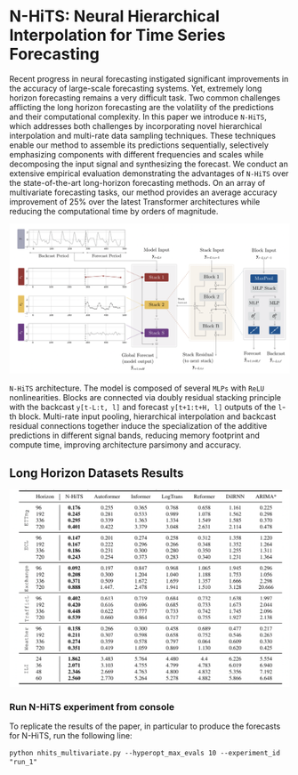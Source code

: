 # N-HiTS: Neural Hierarchical Interpolation for Time Series Forecasting

Recent progress in neural forecasting instigated significant improvements in the accuracy of large-scale forecasting systems. Yet, extremely long horizon forecasting remains a very difficult task. Two common challenges afflicting the long horizon forecasting are the volatility of the predictions and their computational complexity. In this paper we introduce `N-HiTS`, which addresses both challenges by incorporating novel hierarchical interpolation and multi-rate data sampling techniques. These techniques enable our method to assemble its predictions sequentially, selectively emphasizing components with different frequencies and scales while decomposing the input signal and synthesizing the forecast. We conduct an extensive empirical evaluation demonstrating the advantages of `N-HiTS` over the state-of-the-art long-horizon forecasting methods. On an array of multivariate forecasting tasks, our method provides an average accuracy improvement of 25% over the latest Transformer architectures while reducing the computational time by orders of magnitude.

<div style="text-align:center">
<img src="./images/nhits-arch.png" width="700">
</div>

`N-HiTS`  architecture. The model is composed of several `MLPs` with `ReLU` nonlinearities. Blocks are connected via doubly residual stacking principle with the backcast `y[t-L:t, l]` and forecast `y[t+1:t+H, l]` outputs of the `l`-th block.
Multi-rate input pooling, hierarchical interpolation and backcast residual connections together induce the specialization of the additive predictions in different signal bands, reducing memory footprint and compute time, improving architecture parsimony and accuracy.

## Long Horizon Datasets Results

<div style="text-align:center">
<img src="./images/results.png" width="700">
</div>

### Run N-HiTS experiment from console

To replicate the results of the paper, in particular to produce the forecasts for N-HiTS, run the following line:
```console
python nhits_multivariate.py --hyperopt_max_evals 10 --experiment_id "run_1"
```
